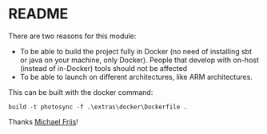 # README

There are two reasons for this module:

- To be able to build the project fully in Docker (no need of installing sbt or java on your machine, only Docker). People that develop with on-host (instead of in-Docker) tools should not be affected
- To be able to launch on different architectures, like ARM architectures.

This can be built with the docker command:

```
build -t photosync -f .\extras\docker\Dockerfile .
```

Thanks [Michael Friis](https://github.com/friism)!
